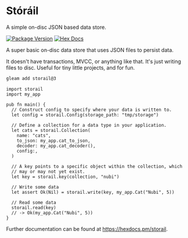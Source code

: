 # Stóráil

A simple on-disc JSON based data store.

[![Package Version](https://img.shields.io/hexpm/v/storail)](https://hex.pm/packages/storail)
[![Hex Docs](https://img.shields.io/badge/hex-docs-ffaff3)](https://hexdocs.pm/storail/)

A super basic on-disc data store that uses JSON files to persist data.

It doesn't have transactions, MVCC, or anything like that. It's just
writing files to disc. Useful for tiny little projects, and for fun.

```sh
gleam add storail@3
```
```gleam
import storail
import my_app

pub fn main() {
  // Construct config to specify where your data is written to.
  let config = storail.Config(storage_path: "tmp/storage")

  // Define a collection for a data type in your application.
  let cats = storail.Collection(
    name: "cats", 
    to_json: my_app.cat_to_json,
    decoder: my_app.cat_decoder(),
    config:,
  )

  // A key points to a specific object within the collection, which 
  // may or may not yet exist.
  let key = storail.key(collection, "nubi")

  // Write some data
  let assert Ok(Nil) = storail.write(key, my_app.Cat("Nubi", 5))

  // Read some data
  storail.read(key)
  // -> Ok(my_app.Cat("Nubi", 5))
}
```

Further documentation can be found at <https://hexdocs.pm/storail>.
